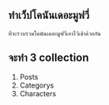 ## ทำเว็ปโคนันเดอะมูฟวี่ 
    ที่จะรวบรวมโคนันเดอะมูฟวี่เอาไว้เข้าด้วยกัน
## จะทำ 3 collection 
1. Posts
2. Categorys
3. Characters